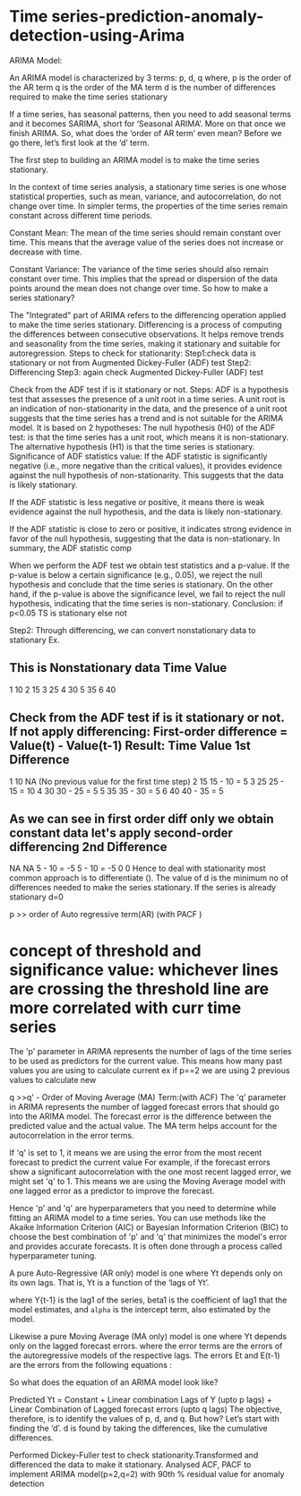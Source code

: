 # Time series-prediction-anomaly-detection-using-Arima
ARIMA Model: 

An ARIMA model is characterized by 3 terms: p, d, q
where,
p is the order of the AR term
q is the order of the MA term
d is the number of differences required to make the time series stationary

If a time series, has seasonal patterns, then you need to add seasonal terms and it becomes SARIMA, short for ‘Seasonal ARIMA’. More on that once we finish ARIMA.
So, what does the ‘order of AR term’ even mean? Before we go there, let’s first look at the ‘d’ term.

The first step to building an ARIMA model is to make the time series stationary.

In the context of time series analysis, a stationary time series is one whose statistical properties, such as mean, variance, and autocorrelation, do not change over time. In simpler terms, the properties of the time series remain constant across different time periods.



Constant Mean: The mean of the time series should remain constant over time. This means that the average value of the series does not increase or decrease with time.


Constant Variance: The variance of the time series should also remain constant over time. This implies that the spread or dispersion of the data points around the mean does not change over time.
So how to make a series stationary?

The "Integrated" part of ARIMA refers to the differencing operation applied to make the time series stationary. Differencing is a process of computing the differences between consecutive observations. It helps remove trends and seasonality from the time series, making it stationary and suitable for autoregression.
Steps to check for stationarity:
Step1:check data is stationary or not from  Augmented Dickey-Fuller (ADF) test
Step2: Differencing 
Step3:  again check Augmented Dickey-Fuller (ADF) test

Check from the ADF test if is it stationary or not.
Steps:
ADF is a hypothesis test that assesses the presence of a unit root in a time series. A unit root is an indication of non-stationarity in the data, and the presence of a unit root suggests that the time series has a trend and is not suitable for the ARIMA model.
It is based on 2 hypotheses:
The null hypothesis (H0) of the ADF test:  is that the time series has a unit root, which means it is non-stationary. 
The alternative hypothesis (H1) is that the time series is stationary.
Significance of ADF statistics value:
If the ADF statistic is significantly negative (i.e., more negative than the critical values), it provides evidence against the null hypothesis of non-stationarity. This suggests that the data is likely stationary.



If the ADF statistic is less negative or positive, it means there is weak evidence against the null hypothesis, and the data is likely non-stationary.


If the ADF statistic is close to zero or positive, it indicates strong evidence in favor of the null hypothesis, suggesting that the data is non-stationary.
In summary, the ADF statistic comp

When we perform the ADF test we obtain test statistics and a p-value. If the p-value is below a certain significance (e.g., 0.05), we reject the null hypothesis and conclude that the time series is stationary. On the other hand, if the p-value is above the significance level, we fail to reject the null hypothesis, indicating that the time series is non-stationary.
Conclusion: if p<0.05 TS is stationary else not
 
Step2: Through differencing, we can convert nonstationary data to stationary
Ex.

This is Nonstationary data
Time     Value
------------------
1        10
2        15
3        25
4        30
5        35
6        40

Check from the ADF test if is it stationary or not.
If not apply differencing:
First-order difference = Value(t) - Value(t-1)
Result:
Time     Value   1st Difference
-------------------------------
1        10      NA               (No previous value for the first time step)
2        15      15 - 10 = 5
3        25      25 - 15 = 10
4        30      30 - 25 = 5
5        35      35 - 30 = 5
6        40      40 - 35 = 5

As we can see in first order diff only we obtain constant data let's apply second-order differencing 
2nd Difference
---------------
NA
NA
5 - 10 = -5
5 - 10 = -5
0
0
Hence to deal with stationarity most common approach is to differentiate (). The value of d is the minimum no of differences needed to make the series stationary. If the series is already stationary d=0

p   >> order of Auto regressive term(AR) (with PACF )
# concept of threshold and significance value: whichever lines are crossing the threshold line are more correlated with curr time series

The 'p' parameter in ARIMA represents the number of lags of the time series to be used as predictors for the current value. 
This means how many past values you are using to calculate current ex if p==2 we are using 2 previous values to calculate new

q    >>q' - Order of Moving Average (MA) Term:(with ACF)
The 'q' parameter in ARIMA represents the number of lagged forecast errors that should go into the ARIMA model. The forecast error is the difference between the predicted value and the actual value. The MA term helps account for the autocorrelation in the error terms.

If 'q' is set to 1, it means we are using the error from the most recent forecast to predict the current value
 For example, if the forecast errors show a significant autocorrelation with the one most recent lagged error, we might set 'q' to 1. This means we are using the Moving Average model with one lagged error as a predictor to improve the forecast.

Hence 'p' and 'q' are hyperparameters that you need to determine while fitting an ARIMA model to a time series. 
You can use methods like the
 Akaike Information Criterion (AIC) or
 Bayesian Information Criterion (BIC) 
to choose the best combination of 'p' and 'q' that minimizes the model's error and provides accurate forecasts. It is often done through a process called hyperparameter tuning.

A pure Auto-Regressive (AR only) model is one where Yt depends only on its own lags. That is, Yt is a function of the ‘lags of Yt’. 


where Y{t-1} is the lag1 of the series, beta1 is the coefficient of lag1 that the model estimates, and `alpha` is the intercept term, also estimated by the model.

Likewise a pure Moving Average (MA only) model is one where Yt depends only on the lagged forecast errors.
where the error terms are the errors of the autoregressive models of the respective lags. The errors Et and E(t-1) are the errors from the following equations :


So what does the equation of an ARIMA model look like?



Predicted Yt = Constant + Linear combination Lags of Y (upto p lags) + Linear Combination of Lagged forecast errors (upto q lags)
The objective, therefore, is to identify the values of p, d, and q. But how?
Let’s start with finding the ‘d’.
d is found by taking the differences, like the cumulative differences.

Performed Dickey-Fuller test to check stationarity.Transformed and differenced the data to make it stationary.
Analysed ACF, PACF to implement ARIMA model(p=2,q=2) with 90th % residual value for anomaly detection


